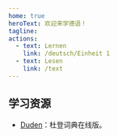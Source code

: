 ```yaml
---
home: true
heroText: 欢迎来学德语！
tagline:
actions:
  - text: Lernen
    link: /deutsch/Einheit 1
  - text: Lesen
    link: /text
---
```


## 学习资源
* [Duden](https://www.duden.de)：杜登词典在线版。

